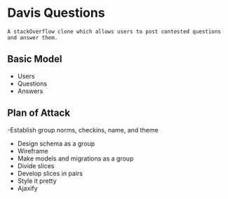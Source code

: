 # Davis Questions

    A stackOverflow clone which allows users to post contested questions and answer them.

## Basic Model
- Users
- Questions
- Answers

## Plan of Attack
-Establish group norms, checkins, name, and theme
- Design schema as a group
- Wireframe
- Make models and migrations as a group
- Divide slices
- Develop slices in pairs
- Style it pretty
- Ajaxify

